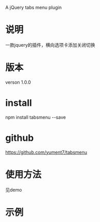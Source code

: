 A jQuery tabs menu plugin

# 说明
一款jquery的插件，横向选项卡添加关闭切换

# 版本
verson 1.0.0

# install
npm install tabsmenu --save

# github
https://github.com/yument7/tabsmenu

# 使用方法
见demo

# 示例
